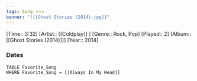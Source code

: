 ```yaml
---
tags: Song ⭐⭐⭐ 
banner: "![[Ghost Stories (2014).jpg]]"
---
```

[Time:: 3:32]
[Artist:: [[Coldplay]] ]
[Genre:: Rock, Pop]
[Played:: 2]
[Album:: [[Ghost Stories (2014)]]]
[Year:: 2014]
### Dates
````dataview
TABLE Favorite_Song
WHERE Favorite_Song = [[Always In My Head]]
````